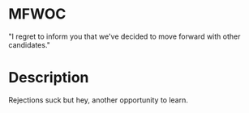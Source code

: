 # MFWOC

"I regret to inform you that we've decided to move forward with other candidates."

# Description
Rejections suck but hey, another opportunity to learn.